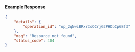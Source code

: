 <!-- Code generated for API Clients. DO NOT EDIT. -->

#### Example Response

```json
{
	"details": {
		"operation_id": "op_2qNwiBRxrIsQCrjG2PHDbCp6Ef3"
	},
	"msg": "Resource not found",
	"status_code": 404
}
```
